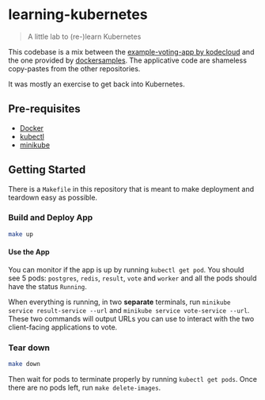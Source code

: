 # learning-kubernetes

> A little lab to (re-)learn Kubernetes

This codebase is a mix between the [example-voting-app by kodecloud](https://github.com/kodekloudhub/example-voting-app-kubernetes/) and the one provided by [dockersamples](https://github.com/dockersamples/example-voting-app/). The applicative code are shameless copy-pastes from the other repositories.

It was mostly an exercise to get back into Kubernetes.

## Pre-requisites

- [Docker](https://www.docker.com/get-started/)
- [kubectl](https://kubernetes.io/docs/tasks/tools/#kubectl)
- [minikube](https://minikube.sigs.k8s.io/docs/start/)

## Getting Started

There is a `Makefile` in this repository that is meant to make deployment and teardown easy as possible.

### Build and Deploy App

```sh
make up
```

#### Use the App

You can monitor if the app is up by running `kubectl get pod`. You should see 5 pods: `postgres`, `redis`, `result`, `vote` and `worker` and all the pods should have the status `Running`.

When everything is running, in two **separate** terminals, run `minikube service result-service --url` and `minikube service vote-service --url`. 
These two commands will output URLs you can use to interact with the two client-facing applications to vote.

### Tear down

```sh
make down
```

Then wait for pods to terminate properly by running `kubectl get pods`. Once there are no pods left, run `make delete-images`.
